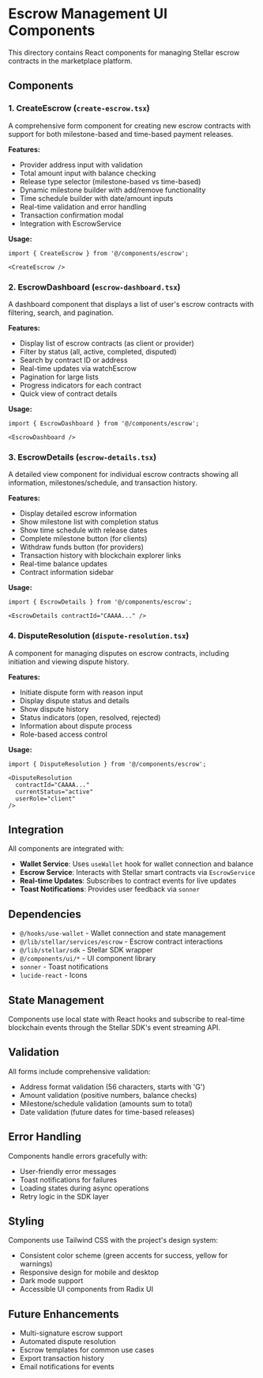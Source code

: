 # Escrow Management UI Components

This directory contains React components for managing Stellar escrow contracts in the marketplace platform.

## Components

### 1. CreateEscrow (`create-escrow.tsx`)

A comprehensive form component for creating new escrow contracts with support for both milestone-based and time-based payment releases.

**Features:**
- Provider address input with validation
- Total amount input with balance checking
- Release type selector (milestone-based vs time-based)
- Dynamic milestone builder with add/remove functionality
- Time schedule builder with date/amount inputs
- Real-time validation and error handling
- Transaction confirmation modal
- Integration with EscrowService

**Usage:**
```tsx
import { CreateEscrow } from '@/components/escrow';

<CreateEscrow />
```

### 2. EscrowDashboard (`escrow-dashboard.tsx`)

A dashboard component that displays a list of user's escrow contracts with filtering, search, and pagination.

**Features:**
- Display list of escrow contracts (as client or provider)
- Filter by status (all, active, completed, disputed)
- Search by contract ID or address
- Real-time updates via watchEscrow
- Pagination for large lists
- Progress indicators for each contract
- Quick view of contract details

**Usage:**
```tsx
import { EscrowDashboard } from '@/components/escrow';

<EscrowDashboard />
```

### 3. EscrowDetails (`escrow-details.tsx`)

A detailed view component for individual escrow contracts showing all information, milestones/schedule, and transaction history.

**Features:**
- Display detailed escrow information
- Show milestone list with completion status
- Show time schedule with release dates
- Complete milestone button (for clients)
- Withdraw funds button (for providers)
- Transaction history with blockchain explorer links
- Real-time balance updates
- Contract information sidebar

**Usage:**
```tsx
import { EscrowDetails } from '@/components/escrow';

<EscrowDetails contractId="CAAAA..." />
```

### 4. DisputeResolution (`dispute-resolution.tsx`)

A component for managing disputes on escrow contracts, including initiation and viewing dispute history.

**Features:**
- Initiate dispute form with reason input
- Display dispute status and details
- Show dispute history
- Status indicators (open, resolved, rejected)
- Information about dispute process
- Role-based access control

**Usage:**
```tsx
import { DisputeResolution } from '@/components/escrow';

<DisputeResolution 
  contractId="CAAAA..." 
  currentStatus="active"
  userRole="client"
/>
```

## Integration

All components are integrated with:
- **Wallet Service**: Uses `useWallet` hook for wallet connection and balance
- **Escrow Service**: Interacts with Stellar smart contracts via `EscrowService`
- **Real-time Updates**: Subscribes to contract events for live updates
- **Toast Notifications**: Provides user feedback via `sonner`

## Dependencies

- `@/hooks/use-wallet` - Wallet connection and state management
- `@/lib/stellar/services/escrow` - Escrow contract interactions
- `@/lib/stellar/sdk` - Stellar SDK wrapper
- `@/components/ui/*` - UI component library
- `sonner` - Toast notifications
- `lucide-react` - Icons

## State Management

Components use local state with React hooks and subscribe to real-time blockchain events through the Stellar SDK's event streaming API.

## Validation

All forms include comprehensive validation:
- Address format validation (56 characters, starts with 'G')
- Amount validation (positive numbers, balance checks)
- Milestone/schedule validation (amounts sum to total)
- Date validation (future dates for time-based releases)

## Error Handling

Components handle errors gracefully with:
- User-friendly error messages
- Toast notifications for failures
- Loading states during async operations
- Retry logic in the SDK layer

## Styling

Components use Tailwind CSS with the project's design system:
- Consistent color scheme (green accents for success, yellow for warnings)
- Responsive design for mobile and desktop
- Dark mode support
- Accessible UI components from Radix UI

## Future Enhancements

- Multi-signature escrow support
- Automated dispute resolution
- Escrow templates for common use cases
- Export transaction history
- Email notifications for events
